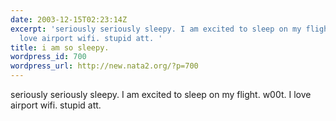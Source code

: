 ```yaml
---
date: 2003-12-15T02:23:14Z
excerpt: 'seriously seriously sleepy. I am excited to sleep on my flight. w00t. I
  love airport wifi. stupid att. '
title: i am so sleepy.
wordpress_id: 700
wordpress_url: http://new.nata2.org/?p=700
---
```


seriously seriously sleepy. I am excited to sleep on my flight. w00t. I love airport wifi. stupid att. 
